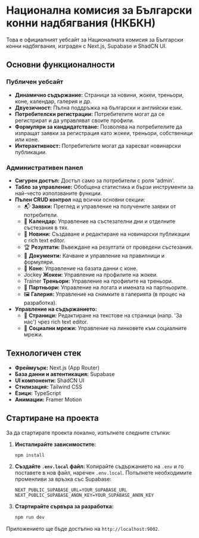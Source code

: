 # Национална комисия за Български конни надбягвания (НКБКН)

Това е официалният уебсайт за Националната комисия за Български конни надбягвания, изграден с Next.js, Supabase и ShadCN UI.

## Основни функционалности

### Публичен уебсайт

*   **Динамично съдържание:** Страници за новини, жокеи, треньори, коне, календар, галерия и др.
*   **Двуезичност:** Пълна поддръжка на български и английски език.
*   **Потребителски регистрации:** Потребителите могат да се регистрират и да управляват своите профили.
*   **Формуляри за кандидатстване:** Позволява на потребителите да изпращат заявки за регистрация като жокеи, треньори, собственици или коне.
*   **Интерактивност:** Потребителите могат да харесват новинарски публикации.

### Административен панел

*   **Сигурен достъп:** Достъп само за потребители с роля 'admin'.
*   **Табло за управление:** Обобщена статистика и бързи инструменти за най-често използваните функции.
*   **Пълен CRUD контрол** над всички основни секции:
    *   📬 **Заявки:** Преглед и управление на получените заявки от потребители.
    *   📅 **Календар:** Управление на състезателни дни и отделните състезания в тях.
    *   📰 **Новини:** Създаване и редактиране на новинарски публикации с rich text editor.
    *   🏆 **Резултати:** Въвеждане на резултати от проведени състезания.
    *   📄 **Документи:** Качване и управление на правилници и формуляри.
    *   🏇 **Коне:** Управление на базата данни с коне.
    *    Jockey **Жокеи:** Управление на профилите на жокеи.
    *    Trainer **Треньoри:** Управление на профилите на треньори.
    *   🏢 **Партньори:** Управление на логата и имената на партньорите.
    *   🖼️ **Галерия:** Управление на снимките в галерията (в процес на разработка).
*   **Управление на съдържанието:**
    *   📝 **Страници:** Редактиране на текстове на страници (напр. 'За нас') чрез rich text editor.
    *   📱 **Социални мрежи:** Управление на линковете към социалните мрежи.

## Технологичен стек

*   **Фреймуърк:** Next.js (App Router)
*   **База данни и автентикация:** Supabase
*   **UI компоненти:** ShadCN UI
*   **Стилизация:** Tailwind CSS
*   **Езици:** TypeScript
*   **Анимации:** Framer Motion

## Стартиране на проекта

За да стартирате проекта локално, изпълнете следните стъпки:

1.  **Инсталирайте зависимостите:**
    ```bash
    npm install
    ```
2.  **Създайте `.env.local` файл:**
    Копирайте съдържанието на `.env` и го поставете в нов файл, наречен `.env.local`. Попълнете необходимите променливи за връзка със Supabase:
    ```
    NEXT_PUBLIC_SUPABASE_URL=YOUR_SUPABASE_URL
    NEXT_PUBLIC_SUPABASE_ANON_KEY=YOUR_SUPABASE_ANON_KEY
    ```
3.  **Стартирайте сървъра за разработка:**
    ```bash
    npm run dev
    ```

Приложението ще бъде достъпно на `http://localhost:9002`.
